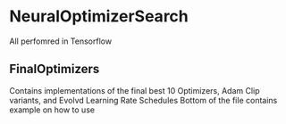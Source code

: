# NeuralOptimizerSearch

All perfomred in Tensorflow

## FinalOptimizers

Contains implementations of the final best 10 Optimizers, Adam Clip variants, and Evolvd Learning Rate Schedules
Bottom of the file contains example on how to use

##
